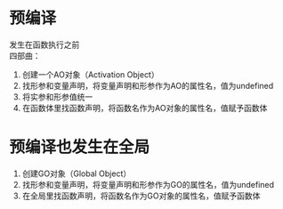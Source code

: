 # 预编译
发生在函数执行之前 <br>
四部曲：
1. 创建一个AO对象（Activation Object）
2. 找形参和变量声明，将变量声明和形参作为AO的属性名，值为undefined
3. 将实参和形参值统一
4. 在函数体里找函数声明，将函数名作为AO对象的属性名，值赋予函数体

# 预编译也发生在全局
1. 创建GO对象（Global Object）
2. 找形参和变量声明，将变量声明和形参作为GO的属性名，值为undefined
3. 在全局里找函数声明，将函数名作为GO对象的属性名，值赋予函数体

